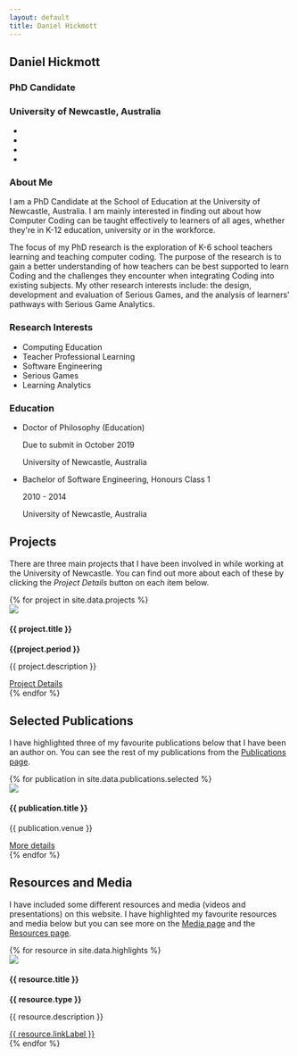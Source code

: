 ```yaml
---
layout: default
title: Daniel Hickmott
---
```


<div class="row">
    <div class="col-xs-12 col-md-4">
        <div id="profile">
            <div class="portrait" style="background-image: url('me.jpg');"></div>
            <div class="portrait-title">
                <h2>Daniel Hickmott</h2>
                <h3>PhD Candidate</h3>
                <h3>University of Newcastle, Australia</h3>
            </div>
            <ul class="network-icon" aria-hidden="true">
                <li>
                    <a href="mailto:daniel.hickmott@gmail.com" target="_blank" rel="noopener"> <i class="fa fa-envelope big-icon"></i> </a>
                </li>
                <li>
                    <a href="https://twitter.com/dan_hickmott" target="_blank" rel="noopener"> <i class="fa fa-twitter big-icon"> </i></a>
                </li>
                <li>
                    <a href="https://scholar.google.com.au/citations?user=zEcey6gAAAAJ" target="_blank" rel="noopener"> <i class="ai ai-google-scholar big-icon"> </i></a>
                </li>
                <li>
                    <a href="https://www.researchgate.net/profile/Daniel_Hickmott" target="_blank" rel="noopener"> <i class="ai ai-researchgate big-icon"> </i></a>
                </li>
            </ul>
        </div>
    </div>
    <div class="col-xs-12 col-md-8">
        <h3>About Me</h3> 
        <p>
            I am a PhD Candidate at the School of Education at the University of Newcastle, Australia.
            I am mainly interested in finding out about how Computer Coding can be taught effectively to learners of all ages, whether they're in K-12 education, university or in the workforce.
        </p>
        <p>
            The focus of my PhD research is the exploration of K-6 school teachers learning and teaching computer coding. 
            The purpose of the research is to gain a better understanding of how teachers can be best supported to learn Coding and the challenges they encounter when integrating Coding into existing subjects.
            My other research interests include: the design, development and evaluation of Serious Games, and the analysis of learners' pathways with Serious Game Analytics. 
        </p>
        <div class="row">
            <div class="col-md-5">
                <h3>Research Interests</h3> 
                <ul class="ul-interests">
                    <li>Computing Education</li>
                    <li>Teacher Professional Learning</li>          
                    <li>Software Engineering</li>   
                    <li>Serious Games</li>
                    <li>Learning Analytics</li>                            
                </ul>
            </div>
            <div class="col-md-7">
                <h3>Education</h3> 
                <ul class="ul-edu fa-ul">
                    <li>
                        <i class="fa-li fa fa-graduation-cap"></i>
                        <div class="description">
                            <p class="course">Doctor of Philosophy (Education)</p>
                            <p class="dates">Due to submit in October 2019</p>
                            <p class="institution">University of Newcastle, Australia</p>
                        </div>
                    </li>
                    <li>
                        <i class="fa-li fa fa-graduation-cap"></i>
                        <div class="description">
                            <p class="course">Bachelor of Software Engineering, Honours Class 1</p>
                            <p class="dates">2010 - 2014</p>
                            <p class="institution">University of Newcastle, Australia</p>
                        </div>
                    </li>
                </ul>
            </div>
        </div>
    </div>
</div>
<div class="showcase">
    <h2>Projects</h2>
    <p>
        There are three main projects that I have been involved in while working at the University of Newcastle. 
        You can find out more about each of these by clicking the <i>Project Details</i> button on each item below.
    </p>
    <div class="row">
    {% for project in site.data.projects %}
        <div class="col-md-4">
            <div class="card mb-4 box-shadow">
                <img class="card-img-top" src="{{ site.baseurl | append: '/projects/images/' | append: project.imageFilePath }}">
                <div class="card-body">
                    <h4>{{ project.title }}</h4>
                    <strong>{{project.period }}</strong>
                    <p class="card-text">{{ project.description }}</p>
                    <a href="{{ site.baseurl | append: '/projects/' | append: project.pageName }}" 
                        class="btn btn-sm btn-info float-right">
                        Project Details
                        <i class="fa fa-info project-icon"></i>
                    </a>
                </div>
            </div>
        </div>
    {% endfor %}
    </div>
</div>
<div class="showcase">
    <h2>Selected Publications</h2>
    <p>I have highlighted three of my favourite publications below that I have been an author on. You can see the rest of my publications from the <a href="{{ site.baseurl | append: '/publications/' }}" class="text-info">Publications page</a>.</p>
    <div class="row">
    {% for publication in site.data.publications.selected %}
    <div class="col-md-4">
        <div class="card mb-4 box-shadow">
            <img class="card-img-top" 
                src="{{ site.baseurl | append: '/publications/images/' | append: publication.imageFilePath }}">
            <div class="card-body">
                <h4>{{ publication.title }}</h4>
                <p class="card-text">{{ publication.venue }}</p>
                <a href="{{ site.baseurl | append: '/publications/' | append: publication.pageName }}" 
                    class="btn btn-sm btn-info float-right">
                    More details
                    <i class="fa fa-chevron-circle-right publication-icon"></i>
                </a>
            </div>
        </div>
    </div>
    {% endfor %}
    </div>
</div>
<div class="showcase">
    <h2>Resources and Media</h2>
    <p>
        I have included some different resources and media (videos and presentations) on this website.
        I have highlighted my favourite resources and media below but you can see more on the <a href="{{ site.baseurl | append: '/media' }}" class="text-info">Media page</a> and the <a href="{{ site.baseurl | append: '/resources' }}" class="text-info">Resources page</a>.
    </p>
    <div class="row">
    {% for resource in site.data.highlights %}
        <div class="col-md-4">
            <div class="card mb-4 box-shadow">
                <img class="card-img-top" 
                    src="{{ site.baseurl | append: resource.imageFilePath }}">
                <div class="card-body">
                    <h4>{{ resource.title }}</h4>
                    <p><b>{{ resource.type }}</b></p>
                    <p class="card-text">{{ resource.description }}</p>
                    <a href="{{ resource.linkLocation }}" {% if resource.newTab == 'true' %} target="_blank" {% endif %}
                        class="btn btn-sm btn-info float-right">
                        {{ resource.linkLabel }}
                        <i class="fa {{ resource.linkIcon }} media-icon"></i>
                    </a>
                </div>
            </div>
        </div>
    {% endfor %}
    </div>
</div>